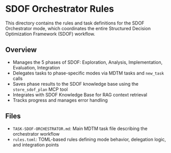 # SDOF Orchestrator Rules

This directory contains the rules and task definitions for the SDOF Orchestrator mode, which coordinates the entire Structured Decision Optimization Framework (SDOF) workflow.

## Overview

- Manages the 5 phases of SDOF: Exploration, Analysis, Implementation, Evaluation, Integration
- Delegates tasks to phase-specific modes via MDTM tasks and `new_task` calls
- Saves phase results to the SDOF knowledge base using the `store_sdof_plan` MCP tool
- Integrates with SDOF Knowledge Base for RAG context retrieval
- Tracks progress and manages error handling

## Files

- `TASK-SDOF-ORCHESTRATOR.md`: Main MDTM task file describing the orchestrator workflow
- `rules.toml`: TOML-based rules defining mode behavior, delegation logic, and integration points